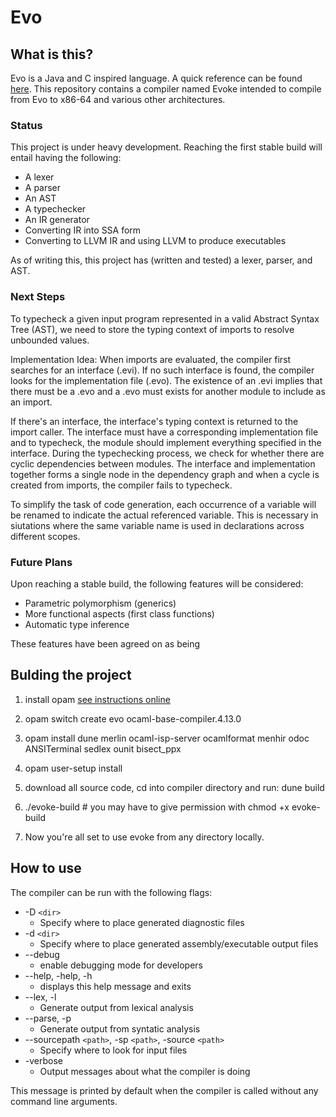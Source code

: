 # Evo

## What is this?

Evo is a Java and C inspired language. A quick reference can be found [here](./specifications/evo_spec.pdf).  This repository contains a compiler named Evoke intended to compile from Evo to x86-64 and various other architectures. 

### Status

This project is under heavy development. Reaching the first stable build will entail having the following:
 - A lexer
 - A parser
 - An AST
 - A typechecker
 - An IR generator
 - Converting IR into SSA form
 - Converting to LLVM IR and using LLVM to produce executables

As of writing this, this project has (written and tested) a lexer, parser, and AST. 

### Next Steps

To typecheck a given input program represented in a valid Abstract Syntax Tree (AST),
we need to store the typing context of imports to resolve unbounded values. 

Implementation Idea: When imports are evaluated, the compiler first searches for an interface (.evi). 
If no such interface is found, the compiler looks for the implementation file (.evo). 
The existence of an .evi implies that there must be a .evo and a .evo must exists
for another module to include as an import. 

If there's an interface, the interface's typing context is returned to the import caller.
The interface must have a corresponding implementation file and to typecheck, 
the module should implement everything specified in the interface. During the
typechecking process, we check for whether there are cyclic dependencies between
modules. The interface and implementation together forms a single node in the
dependency graph and when a cycle is created from imports, the compiler fails to
typecheck.  

To simplify the task of code generation, each occurrence of a variable will be
renamed to indicate the actual referenced variable. This is necessary in siutations
where the same variable name is used in declarations across different scopes. 

### Future Plans

Upon reaching a stable build, the following features will be considered:

 - Parametric polymorphism (generics)
 - More functional aspects (first class functions)
 - Automatic type inference

These features have been agreed on as being 

## Bulding the project

1. install opam [see instructions online](https://ocaml.org/docs/up-and-running)

2. opam switch create evo ocaml-base-compiler.4.13.0

3. opam install dune merlin ocaml-isp-server ocamlformat menhir odoc ANSITerminal sedlex ounit bisect_ppx

4. opam user-setup install

5. download all source code, cd into compiler directory and run: dune build

6. ./evoke-build # you may have to give permission with chmod +x evoke-build

7. Now you're all set to use evoke from any directory locally.

## How to use
The compiler can be run with the following flags:
  - -D `<dir>`
    *  Specify where to place generated diagnostic files
  - -d `<dir>`
    * Specify where to place generated assembly/executable output files
  - --debug
    * enable debugging mode for developers
  - --help, -help, -h
    * displays this help message and exits
  - --lex, -l
    * Generate output from lexical analysis
  - --parse, -p
    * Generate output from syntatic analysis
  - --sourcepath `<path>`, -sp `<path>`, -source `<path>`
    * Specify where to look for input files
  - -verbose
    * Output messages about what the compiler is doing

This message is printed by default when the compiler is called without any command line arguments.
